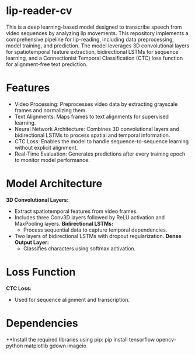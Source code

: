 # lip-reader-cv

This is a deep learning-based model designed to transcribe speech from video sequences by analyzing lip movements. This repository implements a comprehensive pipeline for lip-reading, including data preprocessing, model training, and prediction. The model leverages 3D convolutional layers for spatiotemporal feature extraction, bidirectional LSTMs for sequence learning, and a Connectionist Temporal Classification (CTC) loss function for alignment-free text prediction.

# Features
- Video Processing: Preprocesses video data by extracting grayscale frames and normalizing them.
- Text Alignments: Maps frames to text alignments for supervised learning.
- Neural Network Architecture: Combines 3D convolutional layers and bidirectional LSTMs to process spatial and temporal information.
- CTC Loss: Enables the model to handle sequence-to-sequence learning without explicit alignment.
- Real-Time Evaluation: Generates predictions after every training epoch to monitor model performance.

# Model Architecture
**3D Convolutional Layers:**
- Extract spatiotemporal features from video frames.
- Includes three Conv3D layers followed by ReLU activation and MaxPooling layers.
**Bidirectional LSTMs:**
  - Process sequential data to capture temporal dependencies.
- Two layers of bidirectional LSTMs with dropout regularization.
**Dense Output Layer:**
  - Classifies characters using softmax activation.

# Loss Function
**CTC Loss:**
- Used for sequence alignment and transcription.

# Dependencies
**Install the required libraries using pip:
pip install tensorflow opencv-python matplotlib gdown imageio


